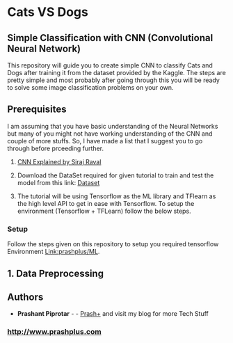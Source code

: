 # Cats VS Dogs

## Simple Classification with CNN (Convolutional Neural Network)

This repository will guide you to create simple CNN to classify Cats and Dogs after training it from the dataset provided by the Kaggle. The steps are pretty simple and most probably after going through this you will be ready to solve some image classification problems on your own.

## Prerequisites

I am assuming that you have basic understanding of the Neural Networks but many of you might not have working understanding of the CNN and couple of more stuffs. So, I have made a list that I suggest you to go through before prceeding further.

1. [CNN Explained by Siraj Raval](https://www.youtube.com/watch?v=FTr3n7uBIuE&t=13s)

2. Download the DataSet required for given tutorial to train and test the model from this link: [Dataset](https://www.kaggle.com/c/dogs-vs-cats-redux-kernels-edition/data)

3. The tutorial will be using Tensorflow as the ML library and TFlearn as the high level API to get in ease with Tensorflow. To setup the environment (Tensorflow + TFLearn) follow the below steps.

### Setup

Follow the steps given on this repository to setup you required tensorflow Environment [Link:prashplus/ML](https://github.com/prashplus/ML).

## 1. Data Preprocessing



## Authors

* **Prashant Piprotar** - - [Prash+](https://github.com/prashplus)
and visit my blog for more Tech Stuff
### http://www.prashplus.com
